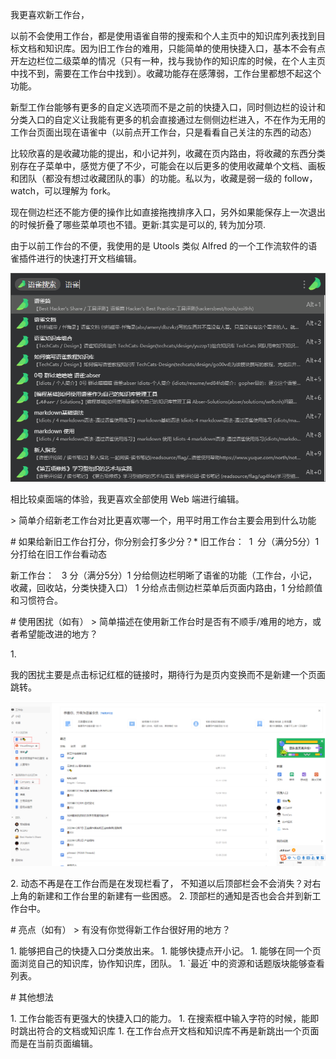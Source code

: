 我更喜欢新工作台，

以前不会使用工作台，都是使用语雀自带的搜索和个人主页中的知识库列表找到目标文档和知识库。因为旧工作台的难用，只能简单的使用快捷入口，基本不会有点开左边栏位二级菜单的情况（只有一种，找与我协作的知识库的时候，在个人主页中找不到，需要在工作台中找到）。收藏功能存在感薄弱，工作台里都想不起这个功能。

新型工作台能够有更多的自定义选项而不是之前的快捷入口，同时侧边栏的设计和分类入口的自定义让我能有更多的机会直接通过左侧侧边栏进入，不在作为无用的工作台页面出现在语雀中（以前点开工作台，只是看看自己关注的东西的动态）

比较欣喜的是收藏功能的提出，和小记并列，收藏在页内路由，将收藏的东西分类别存在子菜单中，感觉方便了不少，可能会在以后更多的使用收藏单个文档、画板和团队（都没有想过收藏团队的事）的功能。私以为，收藏是弱一级的 follow，watch，可以理解为 fork。

现在侧边栏还不能方便的操作比如直接拖拽排序入口，另外如果能保存上一次退出的时候折叠了哪些菜单项也不错。更新:其实是可以的, 转为加分项.

由于以前工作台的不便，我使用的是 Utools 类似 Alfred 的一个工作流软件的语雀插件进行的快速打开文档编辑。

![image.png](assert/1608304226801-05b5150c-382e-47ec-af08-85f493382497.png)

相比较桌面端的体验，我更喜欢全部使用 Web 端进行编辑。

\> 简单介绍新老工作台对比更喜欢哪一个，用平时用工作台主要会用到什么功能

\# 如果给新旧工作台打分，你分别会打多少分？\*
旧工作台：  1  分（满分5分）1 分打给在旧工作台看动态

新工作台：   3 分（满分5分）1 分给侧边栏明晰了语雀的功能（工作台，小记，收藏，回收站，分类快捷入口） 1 分给点击侧边栏菜单后页面内路由，1 分给颜值和习惯符合。

\# 使用困扰（如有）
\> 简单描述在使用新工作台时是否有不顺手/难用的地方，或者希望能改进的地方？

1\.

我的困扰主要是点击标记红框的链接时，期待行为是页内变换而不是新建一个页面跳转。

![image.png](assert/1608304434228-8bd131dc-05cd-44ab-9fb8-b2095f78cd51.png)

2\. 动态不再是在工作台而是在发现栏看了， 不知道以后顶部栏会不会消失？对右上角的新建和工作台里的新建有一些困惑。
2\. 顶部栏的通知是否也会合并到新工作台中。

\# 亮点（如有）
\> 有没有你觉得新工作台很好用的地方？

1\. 能够把自己的快捷入口分类放出来。
1\. 能够快捷点开小记。
1\. 能够在同一个页面浏览自己的知识库，协作知识库，团队。
1\. \`最近\`中的资源和话题版块能够查看列表。

\# 其他想法

1\. 工作台能否有更强大的快捷入口的能力。
 1\. 在搜索框中输入字符的时候，能即时跳出符合的文档或知识库
 1\. 在工作台点开文档和知识库不再是新跳出一个页面而是在当前页面编辑。